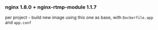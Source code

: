 ### nginx 1.8.0 + nginx-rtmp-module 1.1.7

per project - build new image using this one as base, with `Dockerfile.app` and `app.conf`
